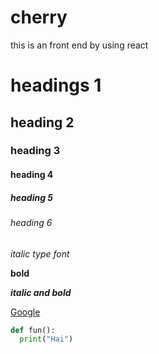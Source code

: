 # cherry
this is an front end by using react
# headings 1
## heading 2
### heading 3
#### heading 4
##### heading 5
###### heading 6

*italic type font*

**bold**

***italic and bold***

[Google](https://www.google.com/)
```python
def fun():
  print("Hai")
```
